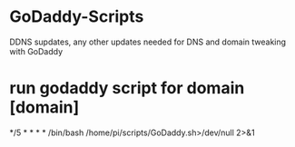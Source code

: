 # GoDaddy-Scripts
DDNS supdates, any other updates needed for DNS and domain tweaking with GoDaddy

# run godaddy script for domain [domain]
*/5 * * * * /bin/bash /home/pi/scripts/GoDaddy.sh>/dev/null 2>&1

